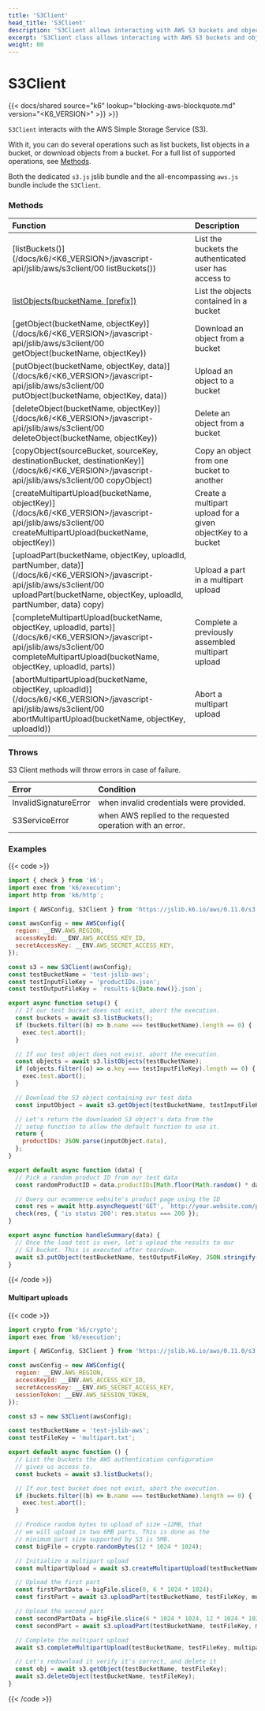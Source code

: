 ```yaml
---
title: 'S3Client'
head_title: 'S3Client'
description: 'S3Client allows interacting with AWS S3 buckets and objects'
excerpt: 'S3Client class allows interacting with AWS S3 buckets and objects'
weight: 00
---
```


# S3Client

{{< docs/shared source="k6" lookup="blocking-aws-blockquote.md" version="<K6_VERSION>" >}} >}}

`S3Client` interacts with the AWS Simple Storage Service (S3).

With it, you can do several operations such as list buckets, list objects in a bucket, or download objects from a bucket. For a full list of supported operations, see [Methods](#methods).

Both the dedicated `s3.js` jslib bundle and the all-encompassing `aws.js` bundle include the `S3Client`.

### Methods

| Function                                                                                                                                                        | Description                                                 |
| :-------------------------------------------------------------------------------------------------------------------------------------------------------------- | :---------------------------------------------------------- |
| [listBuckets()](/docs/k6/<K6_VERSION>/javascript-api/jslib/aws/s3client/00 listBuckets())                                                               | List the buckets the authenticated user has access to       |
| [listObjects(bucketName, [prefix])](/javascript-api/jslib/aws/s3client/s3client-listobjects/)                                                                   | List the objects contained in a bucket                      |
| [getObject(bucketName, objectKey)](/docs/k6/<K6_VERSION>/javascript-api/jslib/aws/s3client/00 getObject(bucketName, objectKey))                                              | Download an object from a bucket                            |
| [putObject(bucketName, objectKey, data)](/docs/k6/<K6_VERSION>/javascript-api/jslib/aws/s3client/00 putObject(bucketName, objectKey, data))                                        | Upload an object to a bucket                                |
| [deleteObject(bucketName, objectKey)](/docs/k6/<K6_VERSION>/javascript-api/jslib/aws/s3client/00 deleteObject(bucketName, objectKey))                                        | Delete an object from a bucket                              |
| [copyObject(sourceBucket, sourceKey, destinationBucket, destinationKey)](/docs/k6/<K6_VERSION>/javascript-api/jslib/aws/s3client/00 copyObject)       | Copy an object from one bucket to another                   |
| [createMultipartUpload(bucketName, objectKey)](/docs/k6/<K6_VERSION>/javascript-api/jslib/aws/s3client/00 createMultipartUpload(bucketName, objectKey))                      | Create a multipart upload for a given objectKey to a bucket |
| [uploadPart(bucketName, objectKey, uploadId, partNumber, data)](/docs/k6/<K6_VERSION>/javascript-api/jslib/aws/s3client/00 uploadPart(bucketName, objectKey, uploadId, partNumber, data) copy)                | Upload a part in a multipart upload                         |
| [completeMultipartUpload(bucketName, objectKey, uploadId, parts)](/docs/k6/<K6_VERSION>/javascript-api/jslib/aws/s3client/00 completeMultipartUpload(bucketName, objectKey, uploadId, parts)) | Complete a previously assembled multipart upload            |
| [abortMultipartUpload(bucketName, objectKey, uploadId)](/docs/k6/<K6_VERSION>/javascript-api/jslib/aws/s3client/00 abortMultipartUpload(bucketName, objectKey, uploadId))              | Abort a multipart upload                                    |

### Throws

S3 Client methods will throw errors in case of failure.

| Error                 | Condition                                                  |
| :-------------------- | :--------------------------------------------------------- |
| InvalidSignatureError | when invalid credentials were provided.                    |
| S3ServiceError        | when AWS replied to the requested operation with an error. |

### Examples

{{< code >}}

```javascript
import { check } from 'k6';
import exec from 'k6/execution';
import http from 'k6/http';

import { AWSConfig, S3Client } from 'https://jslib.k6.io/aws/0.11.0/s3.js';

const awsConfig = new AWSConfig({
  region: __ENV.AWS_REGION,
  accessKeyId: __ENV.AWS_ACCESS_KEY_ID,
  secretAccessKey: __ENV.AWS_SECRET_ACCESS_KEY,
});

const s3 = new S3Client(awsConfig);
const testBucketName = 'test-jslib-aws';
const testInputFileKey = 'productIDs.json';
const testOutputFileKey = `results-${Date.now()}.json`;

export async function setup() {
  // If our test bucket does not exist, abort the execution.
  const buckets = await s3.listBuckets();
  if (buckets.filter((b) => b.name === testBucketName).length == 0) {
    exec.test.abort();
  }

  // If our test object does not exist, abort the execution.
  const objects = await s3.listObjects(testBucketName);
  if (objects.filter((o) => o.key === testInputFileKey).length == 0) {
    exec.test.abort();
  }

  // Download the S3 object containing our test data
  const inputObject = await s3.getObject(testBucketName, testInputFileKey);

  // Let's return the downloaded S3 object's data from the
  // setup function to allow the default function to use it.
  return {
    productIDs: JSON.parse(inputObject.data),
  };
}

export default async function (data) {
  // Pick a random product ID from our test data
  const randomProductID = data.productIDs[Math.floor(Math.random() * data.productIDs.length)];

  // Query our ecommerce website's product page using the ID
  const res = await http.asyncRequest('GET', `http://your.website.com/product/${randomProductID}/`);
  check(res, { 'is status 200': res.status === 200 });
}

export async function handleSummary(data) {
  // Once the load test is over, let's upload the results to our
  // S3 bucket. This is executed after teardown.
  await s3.putObject(testBucketName, testOutputFileKey, JSON.stringify(data));
}
```

{{< /code >}}

#### Multipart uploads

{{< code >}}

```javascript
import crypto from 'k6/crypto';
import exec from 'k6/execution';

import { AWSConfig, S3Client } from 'https://jslib.k6.io/aws/0.11.0/s3.js';

const awsConfig = new AWSConfig({
  region: __ENV.AWS_REGION,
  accessKeyId: __ENV.AWS_ACCESS_KEY_ID,
  secretAccessKey: __ENV.AWS_SECRET_ACCESS_KEY,
  sessionToken: __ENV.AWS_SESSION_TOKEN,
});

const s3 = new S3Client(awsConfig);

const testBucketName = 'test-jslib-aws';
const testFileKey = 'multipart.txt';

export default async function () {
  // List the buckets the AWS authentication configuration
  // gives us access to.
  const buckets = await s3.listBuckets();

  // If our test bucket does not exist, abort the execution.
  if (buckets.filter((b) => b.name === testBucketName).length == 0) {
    exec.test.abort();
  }

  // Produce random bytes to upload of size ~12MB, that
  // we will upload in two 6MB parts. This is done as the
  // minimum part size supported by S3 is 5MB.
  const bigFile = crypto.randomBytes(12 * 1024 * 1024);

  // Initialize a multipart upload
  const multipartUpload = await s3.createMultipartUpload(testBucketName, testFileKey);

  // Upload the first part
  const firstPartData = bigFile.slice(0, 6 * 1024 * 1024);
  const firstPart = await s3.uploadPart(testBucketName, testFileKey, multipartUpload.uploadId, 1, firstPartData);

  // Upload the second part
  const secondPartData = bigFile.slice(6 * 1024 * 1024, 12 * 1024 * 1024);
  const secondPart = await s3.uploadPart(testBucketName, testFileKey, multipartUpload.uploadId, 2, secondPartData);

  // Complete the multipart upload
  await s3.completeMultipartUpload(testBucketName, testFileKey, multipartUpload.uploadId, [firstPart, secondPart]);

  // Let's redownload it verify it's correct, and delete it
  const obj = await s3.getObject(testBucketName, testFileKey);
  await s3.deleteObject(testBucketName, testFileKey);
}
```

{{< /code >}}
